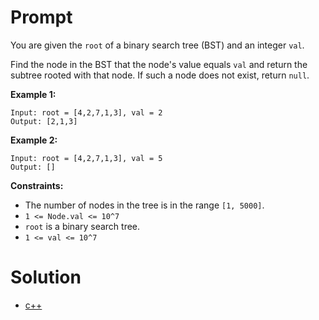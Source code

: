 # Prompt
You are given the `root` of a binary search tree (BST) and an integer `val`.

Find the node in the BST that the node's value equals `val` and return the subtree rooted with that node. If such a node does not exist, return `null`.

**Example 1:**
```
Input: root = [4,2,7,1,3], val = 2
Output: [2,1,3]
```

**Example 2:**
```
Input: root = [4,2,7,1,3], val = 5
Output: []
```

**Constraints:**
* The number of nodes in the tree is in the range `[1, 5000]`.
* `1 <= Node.val <= 10^7`
* `root` is a binary search tree.
* `1 <= val <= 10^7`

# Solution
* [c++](search_in_a_binary_search_tree.cpp)
